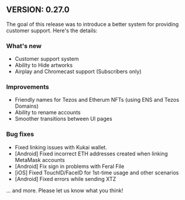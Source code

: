 ## VERSION: 0.27.0

The goal of this release was to introduce a better system for providing customer support. Here's the details:

### What's new
- Customer support system
- Ability to Hide artworks
- Airplay and Chromecast support (Subscribers only)


### Improvements
- Friendly names for Tezos and Etherum NFTs (using ENS and Tezos Domains)
- Ability to rename accounts
- Smoother transitions between UI pages

### Bug fixes
- Fixed linking issues with Kukai wallet. 
- [Android] Fixed incorrect ETH addresses created when linking MetaMask accounts
- [Android] Fix sign in problems with Feral File
- [iOS] Fixed TouchID/FaceID for 1st-time usage and other scenarios
- [Android] Fixed errors while sending XTZ

... and more. Please let us know what you think!
